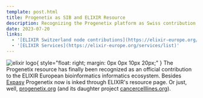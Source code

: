 ```yaml
---
template: post.html
title: Progenetix as SIB and ELIXIR Resource
description: Recognizing the Progenetix platform as Swiss contribution to the European bioinformatics resources ecosystem
date: 2023-07-20
links:
  - '[ELIXIR Switzerland node contributions](https://elixir-europe.org/about-us/who-we-are/nodes/switzerland)'
  - '[ELIXIR Services](https://elixir-europe.org/services/list)'
---
```


![elixir logo](/img/elixir-dark-background-230x160.png){ style="float: right; margin: 0px 0px 10px 20px;" }
The Progenetix resource has finally been recognized as an official contribution to the ELIXIR European bioinformatics informatics ecosystem. Besides [Expasy](https://expasy.org) Progenetix now is inked through ELIXIR's resource page. Or just, well, [progenetix.org](https://progenetix.org) (and its daughter project [cancercelllines.org](https://cancercelllines.org)).

<!--more-->


